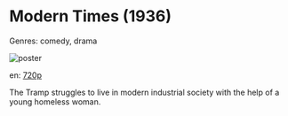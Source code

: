 # Modern Times (1936)

Genres: comedy, drama

![poster](http://image.tmdb.org/t/p/w500/7uoiKOEjxBBW0AgDGQWrlfGQ90w.jpg)

en:
  [720p](magnet:?xt=urn:btih:0C0329F6170A54E2C245EC25851063BE555FE265&tr=udp://glotorrents.pw:6969/announce&tr=udp://tracker.opentrackr.org:1337/announce&tr=udp://torrent.gresille.org:80/announce&tr=udp://tracker.openbittorrent.com:80&tr=udp://tracker.coppersurfer.tk:6969&tr=udp://tracker.leechers-paradise.org:6969&tr=udp://p4p.arenabg.ch:1337&tr=udp://tracker.internetwarriors.net:1337)
  


The Tramp struggles to live in modern industrial society with the help of a young homeless woman.